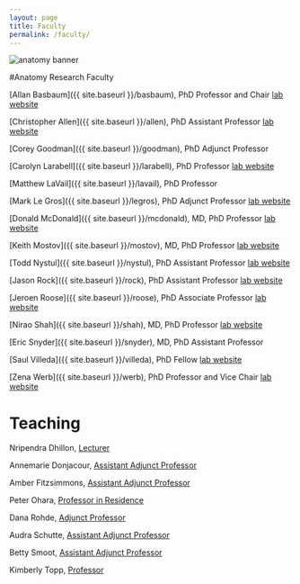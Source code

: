 ```yaml
---
layout: page
title: Faculty
permalink: /faculty/
---
```


![anatomy banner](../img/banner.jpg) 

#Anatomy Research Faculty
 
[Allan Basbaum]({{ site.baseurl }}/basbaum), PhD 	Professor and Chair   [lab website](http://basbaumlab.ucsf.edu)
 
[Christopher Allen]({{ site.baseurl }}/allen), PhD Assistant Professor	[lab website](http://sabre.ucsf.edu/faculty/christopher_allen.html)
  
[Corey Goodman]({{ site.baseurl }}/goodman), PhD Adjunct Professor	  

[Carolyn Larabell]({{ site.baseurl }}/larabell), PhD 	Professor	[lab website](http://ncxt.lbl.gov/)  

[Matthew LaVail]({{ site.baseurl }}/lavail), PhD 	Professor	  

[Mark Le Gros]({{ site.baseurl }}/legros), PhD	Adjunct Professor	[lab website](http://ncxt.lbl.gov/)

[Donald McDonald]({{ site.baseurl }}/mcdonald), MD, PhD 	Professor	[lab website](http://mcdonald.ucsf.edu/)  

[Keith Mostov]({{ site.baseurl }}/mostov), MD, PhD 	Professor	[lab website](http://mostovlab.ucsf.edu)  

[Todd Nystul]({{ site.baseurl }}/nystul), PhD 	Assistant Professor		[lab website](http://nystullab.ucsf.edu/)   

[Jason Rock]({{ site.baseurl }}/rock), PhD 	Assistant Professor	   [lab website](http://rocklab.ucsf.edu/)  

[Jeroen Roose]({{ site.baseurl }}/roose), PhD 	Associate Professor		[lab website](http://rooselab.ucsf.edu)  

[Nirao Shah]({{ site.baseurl }}/shah), MD, PhD 	 Professor 	[lab website](http://shahlab.ucsf.edu/) 

[Eric Snyder]({{ site.baseurl }}/snyder), MD, PhD 	Assistant Professor 	

[Saul Villeda]({{ site.baseurl }}/villeda), PhD 	Fellow 	[lab website](http://villedalab.ucsf.edu/) 

[Zena Werb]({{ site.baseurl }}/werb), PhD 	Professor and Vice Chair	[lab website](http://werblab.ucsf.edu)	 

# Teaching

Nripendra Dhillon, 	[Lecturer](https://directory.ucsf.edu/?q=Nripendra+Dhillon)

Annemarie Donjacour, 	[Assistant Adjunct Professor](https://directory.ucsf.edu/?q=Annemarie+Donjacour) 

Amber Fitzsimmons,   [Assistant Adjunct Professor](https://directory.ucsf.edu/?q=Amber+Fitzsimmons)

Peter Ohara, 	[Professor in Residence](https://directory.ucsf.edu/?q=peter+ohara)

Dana Rohde, 	 [Adjunct Professor](https://directory.ucsf.edu/?q=Dana+Rohde)  

Audra Schutte, 	[Assistant Adjunct Professor](https://directory.ucsf.edu/?q=Audra+Schutte)  

Betty Smoot, 	[Assistant Adjunct Professor](https://directory.ucsf.edu/?q=betty+smoot)  

Kimberly Topp, 	[Professor](https://directory.ucsf.edu/?q=Kimberly+Topp)  